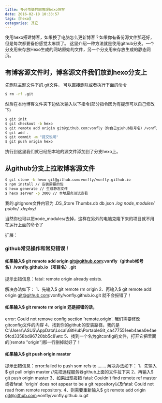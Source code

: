 ```yaml
---
title: 多台电脑共同管理hexo博客
date: 2016-02-18 10:33:57
tags: [hexo]
categories: 其它
---
```


使用hexo搭建博客，如果换了电脑怎么更新博客？如果你有备份源文件那还好，但是每次都要备份感觉太麻烦了。
这里介绍一种方法就是使用github分支。一个分支用来存放Hexo生成的网站原始的文件，另一个分支用来存放生成的静态网页。
<!-- more -->

## 有博客源文件时，博客源文件我们放到hexo分支上
先删除主题文件下的.git文件，
可以直接删除或者执行下面的命令

``` bash
$ rm -rf .git
```

然后在本地博客文件夹下边依次输入以下指令(部分指令因为有提示可以自己修改下)

``` bash
$ git init
$ git checkout -b hexo
$ git remote add origin git@github.com:vonfly（你自己giuhub账号名）/vonfly.github.io（项目名）.git
$ git add .
$ git commit -m "提交说明"
$ git push origin hexo
```
执行到这里我们就已经把本地的源文件添加到了分支hexo上。

## 从github分支上拉取博客源文件

``` bash
$ git clone -b hexo git@github.com:vonfly/vonfly.github.io
$ npm install // 安装需要的包
$ hexo generate // 生成静态文件
$ hexo server -p 3000 // 本地服务测试查看
```

我的.gitignore文件内容为
.DS_Store
Thumbs.db
db.json
*.log
node_modules/
public/
.deploy*/


当然你也可以把node_modules/去掉，这样在另外的电脑克隆下来的项目就不用在运行上面的命令了


扩展：
### github常见操作和常见错误！

#### 如果输入$ git remote add origin git@github.com:vonfly（github帐号名）/vonfly.github.io（项目名）.git

提示出错信息：fatal: remote origin already exists.

解决办法如下：
    1、先输入$ git remote rm origin
    2、再输入$ git remote add origin git@github.com:vonfly/vonfly.github.io.git 就不会报错了！

#### 如果输入$ git remote rm origin 还是报错的话，
error: Could not remove config section 'remote.origin'. 我们需要修改gitconfig文件的内容
4、找到你的github的安装路径，我的是C:\Users\ASUS\AppData\Local\GitHub\PortableGit_ca477551eeb4aea0e4ae9fcd3358bd96720bb5c8\etc
5、找到一个名为gitconfig的文件，打开它把里面的[remote "origin"]那一行删掉就好了！


#### 如果输入$ git push origin master
提示出错信息：error:failed to push som refs to .......
解决办法如下：
    1、先输入$ git pull origin master //先把远程服务器github上面的文件拉下来
    2、再输入$ git push origin master
    3、如果出现报错 fatal: Couldn't find remote ref master或者fatal: 'origin' does not appear to be a git repository以及fatal: Could not read from remote repository.
    4、则需要重新输入$ git remote add origin git@github.com:vonfly/vonfly.github.io.git